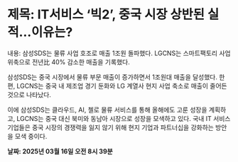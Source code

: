 # **제목: IT서비스 ‘빅2’, 중국 시장 상반된 실적…이유는?**

  내용: 삼성SDS는 물류 사업 호조로 매출 1조원 돌파했다. LGCNS는 스마트팩토리 사업 위축으로 전년比 40% 감소한 매출을 기록했다. 

삼성SDS는 중국 시장에서 물류 부문 매출이 증가하면서 1조원대 매출을 달성했다. 한편, LGCNS는 중국 내 제조업 경기 둔화와 LG 계열사 현지 사업 축소로 매출이 줄어든 것으로 나타났다. 

이에 삼성SDS는 클라우드, AI, 첼로 물류 서비스를 통해 올해에도 고룬 성장을 계획하고, LGCNS는 중국 대신 북미와 동남아 시장으로 성장을 모색하고 있다. 국내 IT 서비스 기업들은 중국 시장의 경쟁력을 잃지 않기 위해 현지 기업과 파트너십을 강화하는 방안을 모색 중이다.

  **날짜: 2025년 03월 16일 오전 8시 39분**